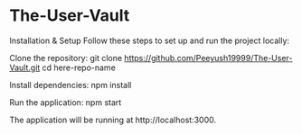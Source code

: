 # The-User-Vault

Installation & Setup
Follow these steps to set up and run the project locally:

Clone the repository:
git clone https://github.com/Peeyush19999/The-User-Vault.git
cd here-repo-name

Install dependencies:
npm install

Run the application:
npm start

The application will be running at http://localhost:3000.

